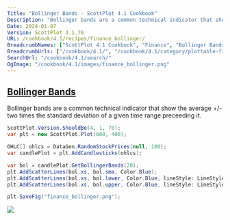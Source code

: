 ```yaml
---
Title: "Bollinger Bands - ScottPlot 4.1 Cookbook"
Description: "Bollinger bands are a common technical indicator that show the average +/- two times the standard deviation of a given time range preceeding it."
Date: 2024-01-07
Version: ScottPlot 4.1.70
URL: /cookbook/4.1/recipes/finance_bollinger/
BreadcrumbNames: ["ScottPlot 4.1 Cookbook", "Finance", "Bollinger Bands"]
BreadcrumbUrls: ["/cookbook/4.1/", "/cookbook/4.1/category/plottable-finance", "/cookbook/4.1/recipes/finance_bollinger/"]
SearchUrl: "/cookbook/4.1/search/"
OgImage: "/cookbook/4.1/images/finance_bollinger.png"
---
```


<h2><a id='bollinger-bands' href='/cookbook/4.1/recipes/finance_bollinger/'>Bollinger Bands</a></h2>

Bollinger bands are a common technical indicator that show the average +/- two times the standard deviation of a given time range preceeding it.

```cs
ScottPlot.Version.ShouldBe(4, 1, 70);
var plt = new ScottPlot.Plot(600, 400);

OHLC[] ohlcs = DataGen.RandomStockPrices(null, 100);
var candlePlot = plt.AddCandlesticks(ohlcs);

var bol = candlePlot.GetBollingerBands(20);
plt.AddScatterLines(bol.xs, bol.sma, Color.Blue);
plt.AddScatterLines(bol.xs, bol.lower, Color.Blue, lineStyle: LineStyle.Dash);
plt.AddScatterLines(bol.xs, bol.upper, Color.Blue, lineStyle: LineStyle.Dash);

plt.SaveFig("finance_bollinger.png");
```

<img src='../../images/finance_bollinger.png' class='d-block mx-auto my-5' />


